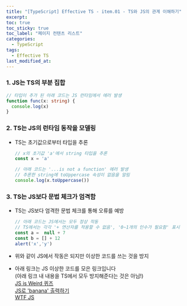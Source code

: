 ```yaml
---
title: "[TypeScript] Effective TS - item.01 - TS와 JS의 관계 이해하기"
excerpt:
toc: true
toc_sticky: true
toc_label: "페이지 컨텐츠 리스트"
categories:
  - TypeScript
tags:
  - Effective TS
last_modified_at:
---
```


### **1. JS는 TS의 부분 집합**

```TypeScript
// 타입이 추가 된 아래 코드는 JS 런타임에서 에러 발생
function func(x: string) {
  console.log(x)
}
```

### **2. TS는 JS의 런타임 동작을 모델링**

- TS는 초기값으로부터 타입을 추론

  ```TypeScript
  // x의 초기값 'a'에서 string 타입을 추론
  const x = 'a'

  // 아래 코드는 '...is not a function' 에러 발생
  // 추론한 string에 toUppercase 속성이 없음을 알림
  console.log(x.toUppercase())
  ```

### **3. TS는 JS보다 문법 체크가 엄격함**

- TS는 JS보다 엄격한 문법 체크를 통해 오류를 예방

  ```TypeScript
  // 아래 코드는 JS에서는 모두 정상 작동
  // TS에서는 각각 '+ 연산자를 적용할 수 없음', '0~1개의 인수가 필요함' 표시
  const a =  null + 7
  const b = [] + 12
  alert('x','y')
  ```

- 위와 같이 JS에서 작동은 되지만 이상한 코드를 쓰는 것을 방지
- 아래 링크는 JS 이상한 코드를 모은 링크입니다  
  (아래 링크 내 내용을 TS에서 모두 방지해준다는 것은 아님!)  
  [JS is Weird 퀴즈](https://velog.io/@jungsangu/JS-Is-Weird)  
  [JS로 'banana' 출력하기](https://m.blog.naver.com/dlaxodud2388/222189731481)  
  [WTF JS](https://github.com/denysdovhan/wtfjs)

